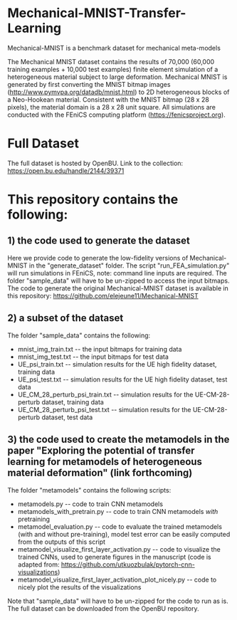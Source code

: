 # Mechanical-MNIST-Transfer-Learning

Mechanical-MNIST is a benchmark dataset for mechanical meta-models

The Mechanical MNIST dataset contains the results of 70,000 (60,000 training examples + 10,000 test examples) finite element simulation of a heterogeneous material subject to large deformation. Mechanical MNIST is generated by first converting the MNIST bitmap images (http://www.pymvpa.org/datadb/mnist.html) to 2D heterogeneous blocks of a Neo-Hookean material. Consistent with the MNIST bitmap (28 x 28 pixels), the material domain is a 28 x 28 unit square. All simulations are conducted with the FEniCS computing platform (https://fenicsproject.org).

# Full Dataset

The full dataset is hosted by OpenBU. Link to the collection: https://open.bu.edu/handle/2144/39371

# This repository contains the following:

## 1) the code used to generate the dataset

Here we provide code to generate the low-fidelity versions of Mechanical-MNIST in the "generate_dataset" folder. The script "run_FEA_simulation.py" will run simulations in FEniCS, note: command line inputs are required. The folder "sample_data" will have to be un-zipped to access the input bitmaps. The code to generate the original Mechanical-MNIST dataset is available in this repository: https://github.com/elejeune11/Mechanical-MNIST

## 2) a subset of the dataset

The folder "sample_data" contains the following:
* mnist_img_train.txt -- the input bitmaps for training data
* mnist_img_test.txt -- the input bitmaps for test data
* UE_psi_train.txt -- simulation results for the UE high fidelity dataset, training data
* UE_psi_test.txt -- simulation results for the UE high fidelity dataset, test data
* UE_CM_28_perturb_psi_train.txt -- simulation results for the UE-CM-28-perturb dataset, training data 
* UE_CM_28_perturb_psi_test.txt -- simulation results for the UE-CM-28-perturb dataset, test data 

## 3) the code used to create the metamodels in the paper "Exploring the potential of transfer learning for metamodels of heterogeneous material deformation" (link forthcoming) 

The folder "metamodels" contains the following scripts:
* metamodels.py -- code to train CNN metamodels
* metamodels_with_pretrain.py -- code to train CNN metamodels *with* pretraining 
* metamodel_evaluation.py -- code to evaluate the trained metamodels (with and without pre-training), model test error can be easily computed from the outputs of this script
* metamodel_visualize_first_layer_activation.py -- code to visualize the trained CNNs, used to generate figures in the manuscript (code is adapted from: https://github.com/utkuozbulak/pytorch-cnn-visualizations)
* metamodel_visualize_first_layer_activation_plot_nicely.py -- code to nicely plot the results of the visualizations 

Note that "sample_data" will have to be un-zipped for the code to run as is. The full dataset can be downloaded from the OpenBU repository. 
